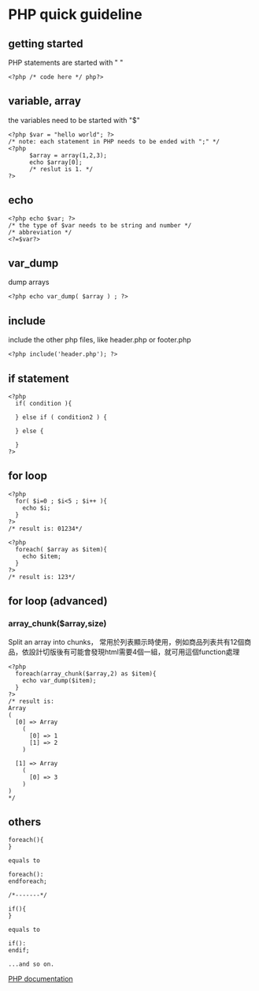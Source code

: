 # PHP quick guideline

## getting started
PHP statements are started with " <?php " and ended with " ?> "
```
<?php /* code here */ php?>
```

## variable, array
the variables need to be started with "$"
```
<?php $var = "hello world"; ?>
/* note: each statement in PHP needs to be ended with ";" */
<?php
      $array = array(1,2,3);
      echo $array[0];
      /* reslut is 1. */
?>
```

## echo
```
<?php echo $var; ?>
/* the type of $var needs to be string and number */
/* abbreviation */
<?=$var?>
```

## var_dump
dump arrays
```
<?php echo var_dump( $array ) ; ?>
```

## include
include the other php files, like header.php or footer.php
```
<?php include('header.php'); ?>
```

## if statement
```
<?php 
  if( condition ){
  
  } else if ( condition2 ) {
  
  } else {
  
  }
?>
```

## for loop
```
<?php 
  for( $i=0 ; $i<5 ; $i++ ){
    echo $i;
  } 
?>
/* result is: 01234*/

<?php 
  foreach( $array as $item){
    echo $item;
  }
?>
/* result is: 123*/
```

## for loop (advanced)

### array_chunk($array,size)
Split an array into chunks，
常用於列表顯示時使用，例如商品列表共有12個商品，依設計切版後有可能會發現html需要4個一組，就可用這個function處理
```
<?php 
  foreach(array_chunk($array,2) as $item){
    echo var_dump($item);
  }
?>
/* result is:
Array
(
  [0] => Array
    (
      [0] => 1
      [1] => 2
    )

  [1] => Array
    (
      [0] => 3
    )
)
*/
```

## others
```
foreach(){
}

equals to

foreach():
endforeach;

/*-------*/

if(){
}

equals to

if():
endif;

...and so on.
```

[PHP documentation](https://www.php.net/manual/en/langref.php)